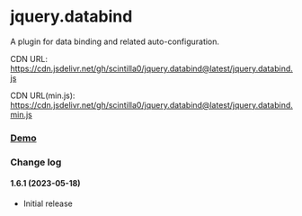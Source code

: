 # jquery.databind
A plugin for data binding and related auto-configuration.

CDN URL:
https://cdn.jsdelivr.net/gh/scintilla0/jquery.databind@latest/jquery.databind.js

CDN URL(min.js):
https://cdn.jsdelivr.net/gh/scintilla0/jquery.databind@latest/jquery.databind.min.js

### [Demo](https://codepen.io/scintilla_0/full/XWxyoLM)

### Change log

#### 1.6.1 (2023-05-18)
*	Initial release
